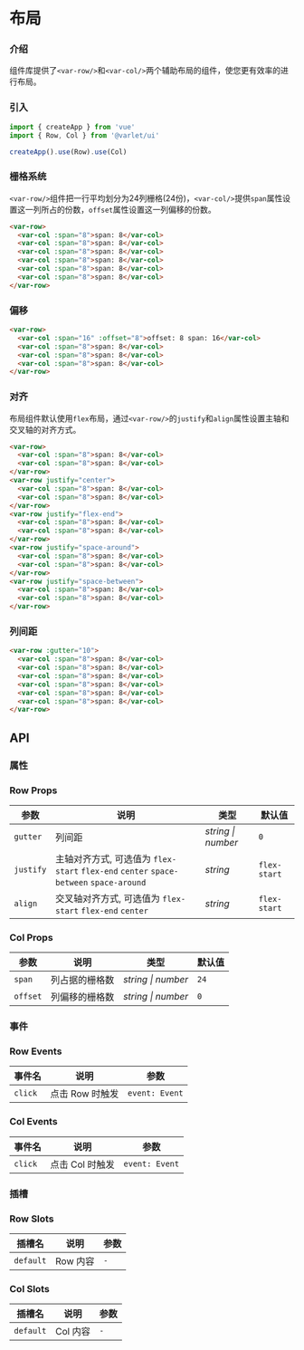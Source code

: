 # 布局

### 介绍

组件库提供了`<var-row/>`和`<var-col/>`两个辅助布局的组件，使您更有效率的进行布局。

### 引入

```js
import { createApp } from 'vue'
import { Row, Col } from '@varlet/ui'

createApp().use(Row).use(Col)
```

### 栅格系统

`<var-row/>`组件把一行平均划分为24列栅格(24份)，`<var-col/>`提供`span`属性设置这一列所占的份数，`offset`属性设置这一列偏移的份数。

```html
<var-row>
  <var-col :span="8">span: 8</var-col>
  <var-col :span="8">span: 8</var-col>
  <var-col :span="8">span: 8</var-col>
  <var-col :span="8">span: 8</var-col>
  <var-col :span="8">span: 8</var-col>
  <var-col :span="8">span: 8</var-col>
</var-row>
```

### 偏移

```html
<var-row>
  <var-col :span="16" :offset="8">offset: 8 span: 16</var-col>
  <var-col :span="8">span: 8</var-col>
  <var-col :span="8">span: 8</var-col>
  <var-col :span="8">span: 8</var-col>
</var-row>
```

### 对齐

布局组件默认使用`flex`布局，通过`<var-row/>`的`justify`和`align`属性设置主轴和交叉轴的对齐方式。

```html
<var-row>
  <var-col :span="8">span: 8</var-col>
  <var-col :span="8">span: 8</var-col>
</var-row>
<var-row justify="center">
  <var-col :span="8">span: 8</var-col>
  <var-col :span="8">span: 8</var-col>
</var-row>
<var-row justify="flex-end">
  <var-col :span="8">span: 8</var-col>
  <var-col :span="8">span: 8</var-col>
</var-row>
<var-row justify="space-around">
  <var-col :span="8">span: 8</var-col>
  <var-col :span="8">span: 8</var-col>
</var-row>
<var-row justify="space-between">
  <var-col :span="8">span: 8</var-col>
  <var-col :span="8">span: 8</var-col>
</var-row>
```

### 列间距

```html
<var-row :gutter="10">
  <var-col :span="8">span: 8</var-col>
  <var-col :span="8">span: 8</var-col>
  <var-col :span="8">span: 8</var-col>
  <var-col :span="8">span: 8</var-col>
  <var-col :span="8">span: 8</var-col>
  <var-col :span="8">span: 8</var-col>
</var-row>
```

## API

### 属性

### Row Props

| 参数 | 说明 | 类型 | 默认值 | 
| --- | --- | --- | --- | 
| `gutter` | 列间距 | _string \| number_ | `0` |
| `justify` | 主轴对齐方式, 可选值为 `flex-start` `flex-end` `center` `space-between` `space-around` | _string_ | `flex-start` |
| `align` | 交叉轴对齐方式, 可选值为 `flex-start` `flex-end` `center` | _string_ | `flex-start` |

### Col Props
| 参数 | 说明 | 类型 | 默认值 | 
| --- | --- | --- | --- | 
| `span` | 列占据的栅格数 | _string \| number_ | `24` |
| `offset` | 列偏移的栅格数 | _string \| number_ | `0` |

### 事件

### Row Events

| 事件名 | 说明 | 参数 |
| --- | --- | --- |
| `click` | 点击 Row 时触发 | `event: Event` |

### Col Events

| 事件名 | 说明 | 参数 |
| --- | --- | --- |
| `click` | 点击 Col 时触发 | `event: Event` |

### 插槽

### Row Slots

| 插槽名 | 说明 | 参数 |
| --- | --- | --- |
| `default` | Row 内容 | `-` |

### Col Slots

| 插槽名 | 说明 | 参数 |
| --- | --- | --- |
| `default` | Col 内容 | `-` |